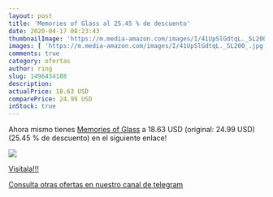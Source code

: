 ```yaml
---
layout: post
title: 'Memories of Glass al 25.45 % de descuento'
date: 2020-04-17 08:23:43
thumbnailImage: 'https://m.media-amazon.com/images/I/41UpSlGdtqL._SL200_.jpg'
images: [ 'https://m.media-amazon.com/images/I/41UpSlGdtqL._SL200_.jpg' ]
comments: true
category: ofertas
author: ring
slug: 1496434188
description:
actualPrice: 18.63 USD
comparePrice: 24.99 USD
inStock: true
---
```


Ahora mismo tienes [Memories of Glass](https://www.amazon.com/dp/1496434188/?tag=redken08-20) a 18.63 USD (original: 24.99 USD) (25.45 %  de descuento) en el siguiente enlace!

[![](https://m.media-amazon.com/images/I/41UpSlGdtqL._SL200_.jpg)](https://www.amazon.com/dp/1496434188/?tag=redken08-20)

[Visítala!!!](https://www.amazon.com/dp/1496434188/?tag=redken08-20)

[Consulta otras ofertas en nuestro canal de telegram](https://t.me/s/ofertas25)
